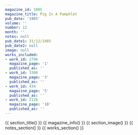 ```yaml
---
magazine_id: 1005
magazine_title: Pig In A Pamphlet
pub_date: '1985'
volume: ''
number: 12
month: ''
notes: null
pub_date1: 31/12/1985
pub_date2: null
image: null
works_included:
- work_id: 2796
  magazine_page: '1'
  published_as: ''
- work_id: 3300
  magazine_page: '3'
  published_as: ''
- work_id: 434
  magazine_page: '5'
  published_as: ''
- work_id: 2126
  magazine_page: '10'
  published_as: ''
---
```


{{ section_title() }}
{{ magazine_info() }}
{{ section_image() }}
{{ notes_section() }}
{{ works_section() }}
